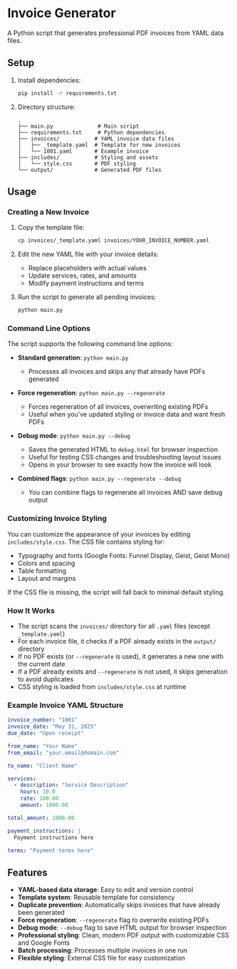 # Invoice Generator

A Python script that generates professional PDF invoices from YAML data files.

## Setup

1. Install dependencies:
   ```bash
   pip install -r requirements.txt
   ```

2. Directory structure:
   ```
   .
   ├── main.py              # Main script
   ├── requirements.txt     # Python dependencies
   ├── invoices/           # YAML invoice data files
   │   ├── _template.yaml  # Template for new invoices
   │   └── 1001.yaml       # Example invoice
   ├── includes/           # Styling and assets
   │   └── style.css       # PDF styling
   └── output/             # Generated PDF files
   ```

## Usage

### Creating a New Invoice

1. Copy the template file:
   ```bash
   cp invoices/_template.yaml invoices/YOUR_INVOICE_NUMBER.yaml
   ```

2. Edit the new YAML file with your invoice details:
   - Replace placeholders with actual values
   - Update services, rates, and amounts
   - Modify payment instructions and terms

3. Run the script to generate all pending invoices:
   ```bash
   python main.py
   ```

### Command Line Options

The script supports the following command line options:

- **Standard generation**: `python main.py`
  - Processes all invoices and skips any that already have PDFs generated

- **Force regeneration**: `python main.py --regenerate`
  - Forces regeneration of all invoices, overwriting existing PDFs
  - Useful when you've updated styling or invoice data and want fresh PDFs

- **Debug mode**: `python main.py --debug`
  - Saves the generated HTML to `debug.html` for browser inspection
  - Useful for testing CSS changes and troubleshooting layout issues
  - Opens in your browser to see exactly how the invoice will look

- **Combined flags**: `python main.py --regenerate --debug`
  - You can combine flags to regenerate all invoices AND save debug output

### Customizing Invoice Styling

You can customize the appearance of your invoices by editing `includes/style.css`. The CSS file contains styling for:

- Typography and fonts (Google Fonts: Funnel Display, Geist, Geist Mono)
- Colors and spacing
- Table formatting
- Layout and margins

If the CSS file is missing, the script will fall back to minimal default styling.

### How It Works

- The script scans the `invoices/` directory for all `.yaml` files (except `_template.yaml`)
- For each invoice file, it checks if a PDF already exists in the `output/` directory
- If no PDF exists (or `--regenerate` is used), it generates a new one with the current date
- If a PDF already exists and `--regenerate` is not used, it skips generation to avoid duplicates
- CSS styling is loaded from `includes/style.css` at runtime

### Example Invoice YAML Structure

```yaml
invoice_number: "1001"
invoice_date: "May 31, 2025"
due_date: "Upon receipt"

from_name: "Your Name"
from_email: "your.email@domain.com"

to_name: "Client Name"

services:
  - description: "Service Description"
    hours: 10.0
    rate: 100.00
    amount: 1000.00

total_amount: 1000.00

payment_instructions: |
  Payment instructions here

terms: "Payment terms here"
```

## Features

- **YAML-based data storage**: Easy to edit and version control
- **Template system**: Reusable template for consistency
- **Duplicate prevention**: Automatically skips invoices that have already been generated
- **Force regeneration**: `--regenerate` flag to overwrite existing PDFs
- **Debug mode**: `--debug` flag to save HTML output for browser inspection
- **Professional styling**: Clean, modern PDF output with customizable CSS and Google Fonts
- **Batch processing**: Processes multiple invoices in one run
- **Flexible styling**: External CSS file for easy customization 